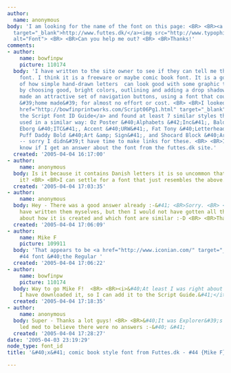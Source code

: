 ```yaml
---
author:
  name: anonymous
body: 'I am looking for the name of the font on this page: <BR> <BR><a href="http://www.futtes.dk/"
  target="_blank">http://www.futtes.dk/</a><img src="http://www.typophile.com/forums/messages/83/68686.gif"
  alt="Font"> <BR> <BR>Can you help me out? <BR> <BR>Thanks!'
comments:
- author:
    name: bowfinpw
    picture: 110174
  body: 'I have written to the site owner to see if they can tell me the name of the
    font. I think it is a freeware or maybe comic book font. It is a good example
    of how simple hand-drawn letters  can look good with some graphic treatment. Simply
    by choosing good, bright colors, outlining and adding a drop shadow they have
    made an attractive set of navigation buttons, using a font that could have been
    &#39;home made&#39; for almost no effort or cost. <BR> <BR>I looked through <a
    href="http://bowfinprintworks.com/Script06Pg1.html" target="_blank">Part 6 of
    the Script Font ID Guide</a> and found at least 7 similar styles that could be
    used in a similar way: Oz Poster &#40;Alphabets &#42;Inc&#41;, Balder &#40;Linotype&#41;,
    Eborg &#40;ITC&#41;, Accent &#40;URW&#41;, Fat Tony &#40;Letterhead Fonts&#41;,
    Puff Daddy Bold &#40;Art &amp; Sign&#41;, and Shocard Block &#40;Art &amp; Sign&#41;
    -- sorry I didn&#39;t have time to make links for these. <BR> <BR>I will let you
    know if I get an answer about the font from the futtes.dk site.'
  created: '2005-04-04 16:17:00'
- author:
    name: anonymous
  body: Is it because it contains Danish letters it is so uncommon that no one knows
    it? <BR> <BR>I can settle for a font that just resembles the above...
  created: '2005-04-04 17:03:35'
- author:
    name: anonymous
  body: Hey - There was a good answer already :-&#41; <BR>Sorry. <BR> <BR>Yeah I should
    have written them myselves, but then I would not have gotten all the useful information
    about how it is created and which font are similar :-D <BR> <BR>Thanks a lot!
  created: '2005-04-04 17:06:09'
- author:
    name: Mike F
    picture: 109911
  body: 'That appears to be <a href="http://www.iconian.com/" target="_blank"> Iconian&#39;s</a>
    #44 font &#40;the Regular '
  created: '2005-04-04 17:06:22'
- author:
    name: bowfinpw
    picture: 110174
  body: Way to go Mike F!  <BR> <BR><i>&#40;At least I was right about it being freeware.
    I have downloaded it, so I can add it to the Script Guide.&#41;</i>
  created: '2005-04-04 17:18:35'
- author:
    name: anonymous
  body: Super - Thanks a lot guys! <BR> <BR>&#40;It was Explorer&#39;s cache that
    led med to believe there were no answers :-&#40; &#41;
  created: '2005-04-04 17:28:27'
date: '2005-04-03 23:19:29'
node_type: font_id
title: '&#40;x&#41; comic book style font from Futtes.dk - #44 {Mike F}'

---
```

